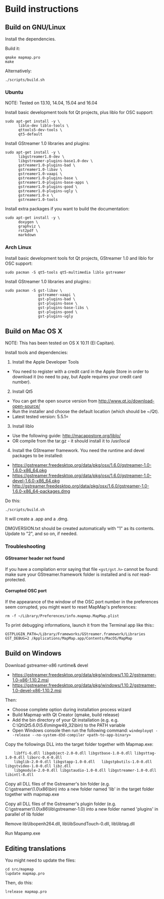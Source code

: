 Build instructions
==================

Build on GNU/Linux
------------------

Install the dependencies.

Build it:

```
qmake mapmap.pro
make
```

Alternatively:

```
./scripts/build.sh
```

### Ubuntu

NOTE: Tested on 13.10, 14.04, 15.04 and 16.04

Install basic development tools fot Qt projects, plus liblo for OSC support:

```
sudo apt-get install -y \
      liblo-dev liblo-tools \
      qttools5-dev-tools \
      qt5-default
```

Install GStreamer 1.0 libraries and plugins:

```
sudo apt-get install -y \
      libgstreamer1.0-dev \
      libgstreamer-plugins-base1.0-dev \
      gstreamer1.0-plugins-bad \
      gstreamer1.0-libav \
      gstreamer1.0-vaapi \
      gstreamer1.0-plugins-base \
      gstreamer1.0-plugins-base-apps \
      gstreamer1.0-plugins-good \
      gstreamer1.0-plugins-ugly \
      gstreamer1.0-x \
      gstreamer1.0-tools
```

Install extra packages if you want to build the documentation:

```
sudo apt-get install -y \
      doxygen \
      graphviz \
      rst2pdf \
      markdown
```

### Arch Linux

Install basic development tools fot Qt projects, GStreamer 1.0 and liblo for OSC support:

```
sudo pacman -S qt5-tools qt5-multimedia liblo gstreamer
```

Install GStreamer 1.0 libraries and plugins::

```
sudo pacman -S gst-libav \
               gstreamer-vaapi \
               gst-plugins-bad \
               gst-plugins-base \
               gst-plugins-base-libs \
               gst-plugins-good \
               gst-plugins-ugly
```

Build on Mac OS X
-----------------

NOTE: This has been tested on OS X 10.11 (El Capitan).

Install tools and dependencies:

1) Install the Apple Developer Tools
  - You need to register with a credit card in the Apple Store in order to download it (no need to pay, but Apple requires your credit card number).
2) Install Qt5
  - You can get the open source version from http://www.qt.io/download-open-source/
  - Run the installer and choose the default location (which should be ~/Qt).
  - Latest tested version: 5.5.1=
3) Install liblo
  - Use the following guide: http://macappstore.org/liblo/
  - OR compile from the tar.gz - it should install it to /usr/local
4) Install the GStreamer framework. You need the runtime and devel packages to be installed:
  - https://gstreamer.freedesktop.org/data/pkg/osx/1.6.0/gstreamer-1.0-1.6.0-x86_64.pkg
  - https://gstreamer.freedesktop.org/data/pkg/osx/1.6.0/gstreamer-1.0-devel-1.6.0-x86_64.pkg
  - http://gstreamer.freedesktop.org/data/pkg/osx/1.6.0/gstreamer-1.0-1.6.0-x86_64-packages.dmg

Do this:

```
./scripts/build.sh
```

It will create a .app and a .dmg.

DMGVERSION.txt should be created automatically with "1" as its contents. Update to "2", and so on, if needed.

### Troubleshooting

#### GStreamer header not found

If you have a compilation error saying that file ```<gst/gst.h>``` cannot be found: make sure your GStreamer.framework folder is installed and is _not_ read-protected.

#### Corrupted OSC port

If the appearance of the window of the OSC port number in the preferences seem corrupted, you might want to reset MapMap's preferences:

```
rm -f ~/Library/Preferences/info.mapmap.MapMap.plist
```

To print debugging informations, launch it from the Terminal app like this::

```
GSTPLUGIN_PATH=/Library/Frameworks/GStreamer.framework/Libraries GST_DEBUG=2 /Applications/MapMap.app/Contents/MacOS/MapMap
```

Build on Windows
----------------

Download gstreamer-x86 runtime& devel 
 - https://gstreamer.freedesktop.org/data/pkg/windows/1.10.2/gstreamer-1.0-x86-1.10.2.msi
 - https://gstreamer.freedesktop.org/data/pkg/windows/1.10.2/gstreamer-1.0-devel-x86-1.10.2.msi

Then:
- Choose complete option during installation process wizard
- Build Mapmap with Qt Creator (qmake, build release)
- Add the bin directory of your Qt installation (e.g. e.g. C:\Qt\Qt5.6.0\5.6\mingw49_32\bin) to the PATH variable
- Open Windows console then run the following command: ```windeployqt --release --no-system-d3d-compiler <path-to-app-binary>```

Copy the followings DLL into the target folder together with Mapmap.exe:
```
	libffi-6.dll libgobject-2.0-0.dll libgstbase-1.0-0.dll libgsttag-1.0-0.dll liborc-0.4-0.dll 
	libglib-2.0-0.dll libgstapp-1.0-0.dll 	libgstpbutils-1.0-0.dll libgstvideo-1.0-0.dll libz.dll 
	libgmodule-2.0-0.dll libgstaudio-1.0-0.dll libgstreamer-1.0-0.dll libintl-8.dll
```

Copy all DLL files of the Gstreamer's bin folder (e.g. C:\gstreamer\1.0\x86\bin) into a new folder named 'lib' in the target folder together with mapmap.exe

Copy all DLL files of the Gstreamer's plugin folder (e.g. C:\gstreamer\1.0\x86\lib\gstreamer-1.0) into a new folder named 'plugins' in parallel of lib folder

Remove lib\libopenh264.dll, lib\libSoundTouch-0.dll, lib\libtag.dll

Run Mapamp.exe

Editing translations
--------------------
You might need to update the files:
  
```
cd src/mapmap
lupdate mapmap.pro 
```

Then, do this:

```  
lrelease mapmap.pro
```
